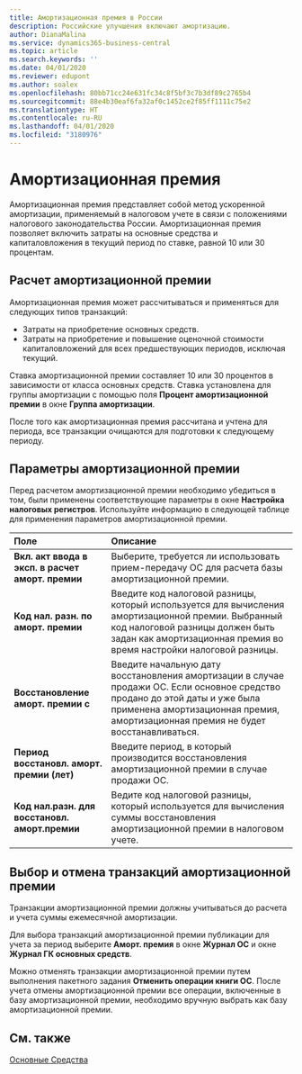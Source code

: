 ```yaml
---
title: Амортизационная премия в России
description: Российские улучшения включают амортизацию.
author: DianaMalina
ms.service: dynamics365-business-central
ms.topic: article
ms.search.keywords: ''
ms.date: 04/01/2020
ms.reviewer: edupont
ms.author: soalex
ms.openlocfilehash: 80bb71cc24e631fc34c8f5bf3c7b3df89c2765b4
ms.sourcegitcommit: 88e4b30eaf6fa32af0c1452ce2f85ff1111c75e2
ms.translationtype: HT
ms.contentlocale: ru-RU
ms.lasthandoff: 04/01/2020
ms.locfileid: "3180976"
---
```

# <a name="depreciation-bonus"></a>Амортизационная премия

Амортизационная премия представляет собой метод ускоренной амортизации, применяемый в налоговом учете в связи с положениями налогового законодательства России. Амортизационная премия позволяет включить затраты на основные средства и капиталовложения в текущий период по ставке, равной 10 или 30 процентам.

## <a name="depreciation-bonus-calculation"></a>Расчет амортизационной премии

Амортизационная премия может рассчитываться и применяться для следующих типов транзакций:

- Затраты на приобретение основных средств.
- Затраты на приобретение и повышение оценочной стоимости капиталовложений для всех предшествующих периодов, исключая текущий. 

Ставка амортизационной премии составляет 10 или 30 процентов в зависимости от класса основных средств. Ставка установлена для группы амортизации с помощью поля **Процент амортизационной премии** в окне **Группа амортизации**. 

После того как амортизационная премия рассчитана и учтена для периода, все транзакции очищаются для подготовки к следующему периоду.

## <a name="depreciation-bonus-settings"></a>Параметры амортизационной премии

Перед расчетом амортизационной премии необходимо убедиться в том, были применены соответствующие параметры в окне **Настройка налоговых регистров**. Используйте информацию в следующей таблице для применения параметров амортизационной премии.

| Поле                              | Описание                                                  |
| :--------------------------------- | :----------------------------------------------------------- |
| **Вкл. акт ввода в эксп. в расчет аморт. премии**   | Выберите, требуется ли использовать прием-передачу ОС для расчета базы амортизационной премии. |
| **Код нал. разн. по аморт. премии**            | Введите код налоговой разницы, который используется для вычисления амортизационной премии. Выбранный код налоговой разницы должен быть задан как амортизационная премия во время настройки налоговой разницы. |
| **Восстановление аморт. премии c**      | Введите начальную дату восстановления амортизации в случае продажи ОС. Если основное средство продано до этой даты и уже была применена амортизационная премия, амортизационная премия не будет восстанавливаться. |
| **Период восстановл. аморт. премии (лет)** | Введите период, в который производится восстановления амортизационной премии в случае продажи ОС. |
| **Код нал.разн. для восстановл. аморт.премии**   | Ведите код налоговой разницы, который используется для вычисления суммы восстановления амортизационной премии в налоговом учете. |

## <a name="selecting-and-canceling-depreciation-bonus-transactions"></a>Выбор и отмена транзакций амортизационной премии 

Транзакции амортизационной премии должны учитываться до расчета и учета суммы ежемесячной амортизации.

Для выбора транзакций амортизационной премии публикации для учета за период выберите **Аморт. премия** в окне **Журнал ОС** и окне **Журнал ГК основных средств**. 

Можно отменять транзакции амортизационной премии путем выполнения пакетного задания **Отменить операции книги ОС**. После учета отмены амортизационной премии все операции, включенные в базу амортизационной премии, необходимо вручную выбрать как базу амортизационной премии.

## <a name="see-also"></a>См. также

[Основные Средства](fixed-assets.md)
